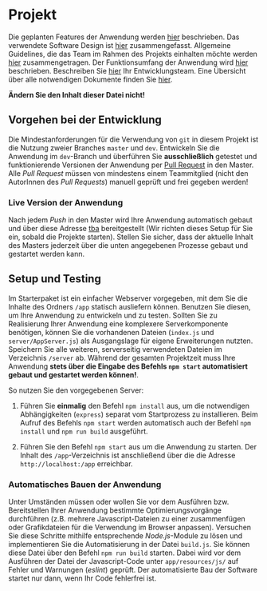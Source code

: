 # Projekt

Die geplanten Features der Anwendung werden [hier](./docs/Features.md) beschrieben. Das verwendete Software Design ist [hier](./docs/Design.md) zusammengefasst. Allgemeine Guidelines, die das Team im Rahmen des Projekts einhalten möchte werden [hier](./docs/Guidelines.md) zusammengetragen. Der Funktionsumfang der Anwendung wird [hier](./docs/Description.md) beschrieben. Beschreiben Sie [hier](./docs/Team.md) Ihr Entwicklungsteam. Eine Übersicht über alle notwendigen Dokumente finden Sie [hier](./docs/Readme.md).

**Ändern Sie den Inhalt dieser Datei nicht!**

## Vorgehen bei der Entwicklung

Die Mindestanforderungen für die Verwendung von `git` in diesem Projekt ist die Nutzung zweier Branches `master` und `dev`. Entwickeln Sie die Anwendung im `dev`-Branch und überführen Sie **ausschließlich** getestet und funktionierende Versionen der Anwendung per [Pull Request](https://docs.github.com/en/github/collaborating-with-issues-and-pull-requests/about-pull-requests) in den Master. Alle *Pull Request* müssen von mindestens einem Teammitglied (nicht den AutorInnen des *Pull Requests*) manuell geprüft und frei gegeben werden!

### Live Version der Anwendung

Nach jedem *Push* in den Master wird Ihre Anwendung automatisch gebaut und über diese Adresse [tba](tba) bereitgestellt (Wir richten dieses Setup für Sie ein, sobald die Projekte starten). Stellen Sie sicher, dass der aktuelle Inhalt des Masters jederzeit über die unten angegebenen Prozesse gebaut und gestartet werden kann. 

## Setup und Testing

Im Starterpaket ist ein einfacher Webserver vorgegeben, mit dem Sie die Inhalte des Ordners `/app` statisch ausliefern können. Benutzen Sie diesen, um Ihre Anwendung zu entwickeln und zu testen. Sollten Sie zu Realisierung Ihrer Anwendung eine komplexere Serverkomponente benötigen, können Sie die vorhandenen Dateien (`index.js` und `server/AppServer.js`) als Ausgangslage für eigene Erweiterungen nutzten. Speichern Sie alle weiteren, serverseitig verwendeten Dateien im Verzeichnis `/server` ab. Während der gesamten Projektzeit muss Ihre Anwendung **stets über die Eingabe des Befehls `npm start` automatisiert gebaut und gestartet werden können!**.

So nutzen Sie den vorgegebenen Server:

1. Führen Sie **einmalig** den Befehl `npm install` aus, um die notwendigen Abhängigkeiten (`express`) separat vom Startprozess zu installieren. Beim Aufruf des Befehls `npm start` werden automatisch auch der Befehl `npm install` und `npm run build` ausgeführt.

2. Führen Sie den Befehl `npm start` aus um die Anwendung zu starten. Der Inhalt des `/app`-Verzeichnis ist anschließend über die die Adresse `http://localhost:/app` erreichbar.

### Automatisches Bauen der Anwendung

Unter Umständen müssen oder wollen Sie vor dem Ausführen bzw. Bereitstellen Ihrer Anwendung bestimmte Optimierungsvorgänge durchführen (z.B. mehrere Javascript-Dateien zu einer zusammenfügen oder Grafikdateien für die Verwendung im Browser anpassen). Versuchen Sie diese Schritte mithilfe entsprechende *Node.js*-Module zu lösen und implementieren Sie die Automatisierung in der Datei `build.js`. Sie können diese Datei über den Befehl `npm run build` starten. Dabei wird vor dem Ausführen der Datei der Javascript-Code unter `app/resources/js/` auf Fehler und Warnungen (*eslint*) geprüft. Der automatisierte Bau der Software startet nur dann, wenn Ihr Code fehlerfrei ist.